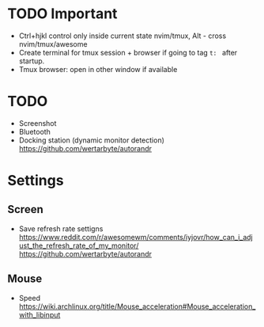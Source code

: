 # TODO Important
- Ctrl+hjkl control only inside current state nvim/tmux, Alt - cross nvim/tmux/awesome
- Create terminal for tmux session + browser if going to tag `t: ` after startup.
- Tmux browser: open in other window if available

# TODO
- Screenshot
- Bluetooth
- Docking station (dynamic monitor detection) https://github.com/wertarbyte/autorandr

# Settings
## Screen
- Save refresh rate settigns https://www.reddit.com/r/awesomewm/comments/iyjovr/how_can_i_adjust_the_refresh_rate_of_my_monitor/ https://github.com/wertarbyte/autorandr

## Mouse
- Speed https://wiki.archlinux.org/title/Mouse_acceleration#Mouse_acceleration_with_libinput

